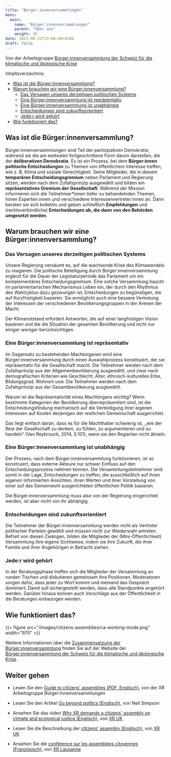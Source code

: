 ```yaml
---
title: "Bürger:innenversammlungen"
menu:
  main:
    name: "Bürger:innenversammlungen"
    parent: "Über uns"
    weight: 35
date: 2021-06-22T15:00:00+0200
draft: false
---
```

Von der Arbeitsgruppe [Bürger:innenversammlung der Schweiz
für die klimatische und ökologische Krise](https://citizens-democracy.ch/?lang=de)

Inhaltsverzeichnis:
- [Was ist die Bürger:innenversammlung?](#was-ist-die-bürgerinnenversammlung)
- [Warum brauchen wir eine Bürger:innenversammlung?](#warum-brauchen-wir-eine-bürgerinnenversammlung)
  - [Das Versagen unseres derzeitigen politischen Systems](#das-versagen-unseres-derzeitigen-politischen-systems)
  - [Eine Bürger:innenversammlung ist repräsentativ](#eine-bürgerinnenversammlung-ist-repräsentativ)
  - [Eine Bürger:innenversammlung ist unabhängig](#eine-bürgerinnenversammlung-ist-unabhängig)
  - [Entscheidungen sind zukunftsorientiert](#entscheidungen-sind-zukunftsorientiert)
  - [Jede:r wird gehört](#jeder-wird-gehört)
- [Wie funktioniert das?](#wie-funktioniert-das)

## Was ist die Bürger:innenversammlung?

Bürger:innenversammlungen sind Teil der partizipativen Demokratie, während sie die am weitesten fortgeschrittene Form davon darstellen, die der **deliberativen Demokratie**. Es ist ein Prozess, bei dem **Bürger:innen politische Entscheidungen** zu Themen von öffentlichem Interesse treffen, wie z. B. Klima und soziale Gerechtigkeit. Seine Mitglieder, die in diesem **temporären Entscheidungsgremium** neben Parlament und Regierung sitzen, werden nach dem Zufallsprinzip ausgewählt und bilden ein **repräsentatives Gremium der Gesellschaft**. Während der Mission informieren sich die Teilnehmer*innen tiefer zu behandelnden Themen, hören Experten:innen und verschiedene Interessenvertreter:innen an. Dann beraten sie sich kollektiv und geben schließlich **Empfehlungen** und (rechtsverbindliche) **Entscheidungen ab, die dann von den Behörden umgesetzt werden**.

## Warum brauchen wir eine Bürger:innenversammlung?

### Das Versagen unseres derzeitigen politischen Systems

Unsere Regierung versäumt es, auf die wachsende Krise des Klimawandels zu reagieren. Die politische Beteiligung durch Bürger:innenversammlung ergänzt für die Dauer der Legislaturperiode das Parlament um ein komplementäres Entscheidungsgremium. Eine solche Versammlung haucht im parlamentarischen Mechanismus Leben ein, der durch den Rhythmus des Wahlzyklus dazu gezwungen ist, Entscheidungen zu begünstigen, die auf Kurzfristigkeit basieren. Sie ermöglicht auch eine bessere Vertretung der Interessen der verschiedenen Bevölkerungsgruppen in der Arenen der Macht.

Der Klimanotstand erfordert Antworten, die auf einer langfristigen Vision basieren und die die Situation der gesamten Bevölkerung und nicht nur einiger weniger berücksichtigen.

### Eine Bürger:innenversammlung ist repräsentativ

Im Gegensatz zu bestehenden Machtorganen wird eine Bürger:innenversammlung durch einen Auswahlprozess konstituiert, der sie repräsentativ für die Gesellschaft macht. Die Teilnehmer werden nach dem Zufallsprinzip aus der Allgemeinbevölkerung ausgewählt, und zwar nach demografischen Kriterien wie Geschlecht, Alter, ethnisch-kulturelles Erbe, Bildungsgrad, Wohnort usw. Die Teilnehmer werden nach dem Zufallsprinzip aus der Gesamtbevölkerung ausgewählt.

Warum ist die Repräsentativität eines Machtorgans wichtig? Wenn bestimmte Kategorien der Bevölkerung überrepräsentiert sind, ist die Entscheidungsfindung mechanisch auf die Verteidigung ihrer eigenen Interessen auf Kosten derjenigen der restlichen Gemeinschaft ausgerichtet.

Das liegt einfach daran, dass es für die Machthaber schwierig ist, „wie der Rest der Gesellschaft zu denken, zu fühlen, zu argumentieren und zu handeln“ (Van Reybrouck, 2014, S.101), wenn sie den Regierten nicht ähneln.

### Eine Bürger:innenversammlung ist unabhängig

Der Prozess, nach dem Bürger:innenversammlung funktionieren, ist so konstruiert, dass externe Akteure nur schwer Einfluss auf den Entscheidungsprozess nehmen können. Die Versammlungsteilnehmer sind somit in der Lage, Entscheidungen zu treffen, die ausschließlich auf ihren eigenen informierten Ansichten, ihren Werten und ihrer Vorstellung von einer auf das Gemeinwohl ausgerichteten öffentlichen Politik basieren.

Die Bürger:innenversammlung muss also von der Regierung eingerichtet werden, ist aber nicht von ihr abhängig.

### Entscheidungen sind zukunftsorientiert

Die Teilnehmer der Bürger:innenversammlung werden nicht als Vertreter politischer Parteien gewählt und müssen nicht zur Wiederwahl antreten. Befreit von diesen Zwängen, bilden die Mitglieder der (Mini-Öffentlichkeit) Versammlung ihre eigene Sichtweise, indem sie ihre Zukunft, die ihrer Familie und ihrer Angehörigen in Betracht ziehen.

### Jede:r wird gehört

In der Beratungsphase treffen sich die Mitglieder der Versammlung an runden Tischen und diskutieren gemeinsam ihre Positionen. Moderatoren sorgen dafür, dass jeder zu Wort kommt und niemand das Gespräch dominiert. Damit soll sichergestellt werden, dass alle Standpunkte angehört werden. Darüber hinaus können auch Vorschläge aus der Öffentlichkeit in die Beratungen einbezogen werden.

## Wie funktioniert das?

{{< figure src="/images/citizens-assemblies/ca-working-mode.png" width="970" >}}

Weitere Informationen über die [Zusammensetzung der Bürger:innenversammlung](https://citizens-democracy.ch/about-the-ca/?lang=de) finden Sie auf der Website der [Bürger:innenversammlung der Schweiz
für die klimatische und ökologische Krise](https://citizens-democracy.ch/?lang=de).

## Weiter gehen

- Lesen Sie den [Guide to citizens' assemblies (PDF, Englisch)](https://extinctionrebellion.uk/wp-content/uploads/2019/06/The-Extinction-Rebellion-Guide-to-Citizens-Assemblies-Version-1.1-25-June-2019.pdf), von der XR Arbeitsgruppe Bürger:innenversammlungen

- Lesen Sie den Artikel [Go beyond politics (Englisch)](https://rebellion.global/blog/2021/01/05/citizens-assembly-climate-change/), von Neil Simpson

- Ansehen Sie das video [Why XR demands a citizens' assembly on climate and ecological justice (Englisch)](https://www.youtube.com/watch?v=WTILQFaREZ4), von [XR UK](https://extinctionrebellion.uk)

- Lesen Sie die Beschreibung der [citizens' assembly (Englisch)](https://extinctionrebellion.uk/go-beyond-politics/citizens-assembly), von [XR UK](https://extinctionrebellion.uk)

- Ansehen Sie die [conférence sur les assemblées citoyennes (Französisch)](https://www.youtube.com/watch?v=cYFAitDNNVU), von [XR Lausanne](https://xrlausanne.ch)

